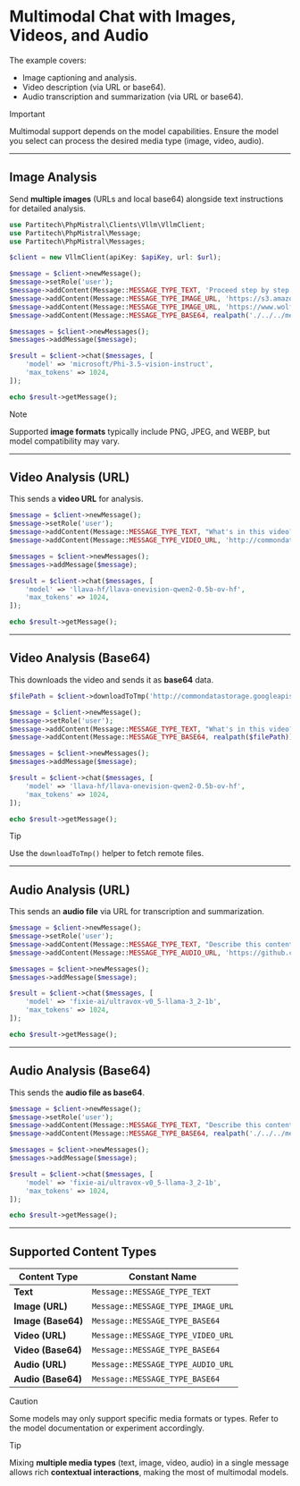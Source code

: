 # Multimodal Chat with Images, Videos, and Audio

The example covers:

- Image captioning and analysis.
- Video description (via URL or base64).
- Audio transcription and summarization (via URL or base64).

> [!IMPORTANT]
> Multimodal support depends on the model capabilities. Ensure the model you select can process the desired media type (image, video, audio).

---

## Image Analysis

Send **multiple images** (URLs and local base64) alongside text instructions for detailed analysis.

```php
use Partitech\PhpMistral\Clients\Vllm\VllmClient;
use Partitech\PhpMistral\Message;
use Partitech\PhpMistral\Messages;

$client = new VllmClient(apiKey: $apiKey, url: $url);

$message = $client->newMessage();
$message->setRole('user');
$message->addContent(Message::MESSAGE_TYPE_TEXT, 'Proceed step by step. For each media, describe it carefully.');
$message->addContent(Message::MESSAGE_TYPE_IMAGE_URL, 'https://s3.amazonaws.com/cms.ipressroom.com/338/files/201808/5b894ee1a138352221103195_A680%7Ejogging-edit/A680%7Ejogging-edit_hero.jpg');
$message->addContent(Message::MESSAGE_TYPE_IMAGE_URL, 'https://www.wolframcloud.com/obj/resourcesystem/images/a0e/a0ee3983-46c6-4c92-b85d-059044639928/6af8cfb971db031b.png');
$message->addContent(Message::MESSAGE_TYPE_BASE64, realpath('./../../medias/pixtral_image_example_charts.jpeg'));

$messages = $client->newMessages();
$messages->addMessage($message);

$result = $client->chat($messages, [
    'model' => 'microsoft/Phi-3.5-vision-instruct',
    'max_tokens' => 1024,
]);

echo $result->getMessage();
```

> [!NOTE]
> Supported **image formats** typically include PNG, JPEG, and WEBP, but model compatibility may vary.

---

## Video Analysis (URL)

This sends a **video URL** for analysis.

```php
$message = $client->newMessage();
$message->setRole('user');
$message->addContent(Message::MESSAGE_TYPE_TEXT, "What's in this video?");
$message->addContent(Message::MESSAGE_TYPE_VIDEO_URL, 'http://commondatastorage.googleapis.com/gtv-videos-bucket/sample/ForBiggerFun.mp4');

$messages = $client->newMessages();
$messages->addMessage($message);

$result = $client->chat($messages, [
    'model' => 'llava-hf/llava-onevision-qwen2-0.5b-ov-hf',
    'max_tokens' => 1024,
]);

echo $result->getMessage();
```

---

## Video Analysis (Base64)

This downloads the video and sends it as **base64** data.

```php
$filePath = $client->downloadToTmp('http://commondatastorage.googleapis.com/gtv-videos-bucket/sample/ForBiggerFun.mp4');

$message = $client->newMessage();
$message->setRole('user');
$message->addContent(Message::MESSAGE_TYPE_TEXT, "What's in this video?");
$message->addContent(Message::MESSAGE_TYPE_BASE64, realpath($filePath));

$messages = $client->newMessages();
$messages->addMessage($message);

$result = $client->chat($messages, [
    'model' => 'llava-hf/llava-onevision-qwen2-0.5b-ov-hf',
    'max_tokens' => 1024,
]);

echo $result->getMessage();
```

> [!TIP]
> Use the `downloadToTmp()` helper to fetch remote files.

---

## Audio Analysis (URL)

This sends an **audio file** via URL for transcription and summarization.

```php
$message = $client->newMessage();
$message->setRole('user');
$message->addContent(Message::MESSAGE_TYPE_TEXT, "Describe this content?");
$message->addContent(Message::MESSAGE_TYPE_AUDIO_URL, 'https://github.com/partITech/php-mistral/raw/refs/heads/psr18/examples/medias/mit.mp3');

$messages = $client->newMessages();
$messages->addMessage($message);

$result = $client->chat($messages, [
    'model' => 'fixie-ai/ultravox-v0_5-llama-3_2-1b',
    'max_tokens' => 1024,
]);

echo $result->getMessage();
```

---

## Audio Analysis (Base64)

This sends the **audio file as base64**.

```php
$message = $client->newMessage();
$message->setRole('user');
$message->addContent(Message::MESSAGE_TYPE_TEXT, "Describe this content?");
$message->addContent(Message::MESSAGE_TYPE_BASE64, realpath('./../../medias/mit.wav'));

$messages = $client->newMessages();
$messages->addMessage($message);

$result = $client->chat($messages, [
    'model' => 'fixie-ai/ultravox-v0_5-llama-3_2-1b',
    'max_tokens' => 1024,
]);

echo $result->getMessage();
```

---

## Supported Content Types

| Content Type                    | Constant Name                     |
|----------------------------------|-----------------------------------|
| **Text**                         | `Message::MESSAGE_TYPE_TEXT`      |
| **Image (URL)**                  | `Message::MESSAGE_TYPE_IMAGE_URL` |
| **Image (Base64)**               | `Message::MESSAGE_TYPE_BASE64`    |
| **Video (URL)**                  | `Message::MESSAGE_TYPE_VIDEO_URL` |
| **Video (Base64)**               | `Message::MESSAGE_TYPE_BASE64`    |
| **Audio (URL)**                  | `Message::MESSAGE_TYPE_AUDIO_URL` |
| **Audio (Base64)**               | `Message::MESSAGE_TYPE_BASE64`    |

> [!CAUTION]
> Some models may only support specific media formats or types. Refer to the model documentation or experiment accordingly.

> [!TIP]
> Mixing **multiple media types** (text, image, video, audio) in a single message allows rich **contextual interactions**, making the most of multimodal models.
